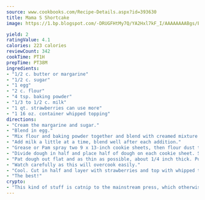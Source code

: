 ```yaml
---
source: www.cookbooks.com/Recipe-Details.aspx?id=393630
title: Mama S Shortcake
image: https://1.bp.blogspot.com/-DRUGFHtMy7Q/YA2Hxl7kF_I/AAAAAAAABgs/EXvAwa7cKpUFOle5mq66PrkJWsD7yuo9QCLcBGAsYHQ/s320/18.png

yield: 2
ratingValue: 4.1
calories: 223 calories
reviewCount: 342
cookTime: PT1H
prepTime: PT38M
ingredients:
- "1/2 c. butter or margarine"
- "1/2 c. sugar"
- "1 egg"
- "2 c. flour"
- "4 tsp. baking powder"
- "1/3 to 1/2 c. milk"
- "1 qt. strawberries can use more"
- "1 16 oz. container whipped topping"
directions:
- "Cream the margarine and sugar."
- "Blend in egg."
- "Mix flour and baking powder together and blend with creamed mixture."
- "Add milk a little at a time, blend well after each addition."
- "Grease or Pam spray two 9 x 13-inch cookie sheets, then flour dust them."
- "Divide dough in half and place half of dough on each cookie sheet. Sprinkle all over with flour because dough is very sticky."
- "Pat dough out flat and as thin as possible, about 1/4 inch thick. Poke holes in dough with a fork and bake at 350u00b0 for 10 to 12 minutes."
- "Watch carefully as this will overcook easily."
- "Cool. Cut in half and layer with strawberries and top with whipped topping."
- "The best!"
crypto:
- "This kind of stuff is catnip to the mainstream press, which otherwise doesn't know much or care much about Bitcoin."
---
```

